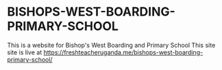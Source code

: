 # BISHOPS-WEST-BOARDING-PRIMARY-SCHOOL
This is a website for Bishop's West Boarding and Primary School
This site site is live at  https://freshteacheruganda.me/bishops-west-boarding-primary-school/

